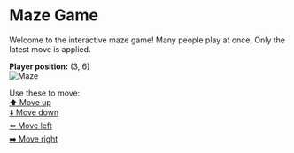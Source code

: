 # Maze Game  
Welcome to the interactive maze game! Many people play at once, Only the latest move is applied.

**Player position:** (3, 6)  
![Maze](https://github-maze-game.vercel.app/images/pos_3_6.png?t=1760682763213)

Use these to move:  
[⬆️ Move up](https://github-maze-game.vercel.app/move/3_6_w)  
[⬇️ Move down](https://github-maze-game.vercel.app/move/3_6_s)  
[⬅️ Move left](https://github-maze-game.vercel.app/move/3_6_a)  
[➡️ Move right](https://github-maze-game.vercel.app/move/3_6_d)
